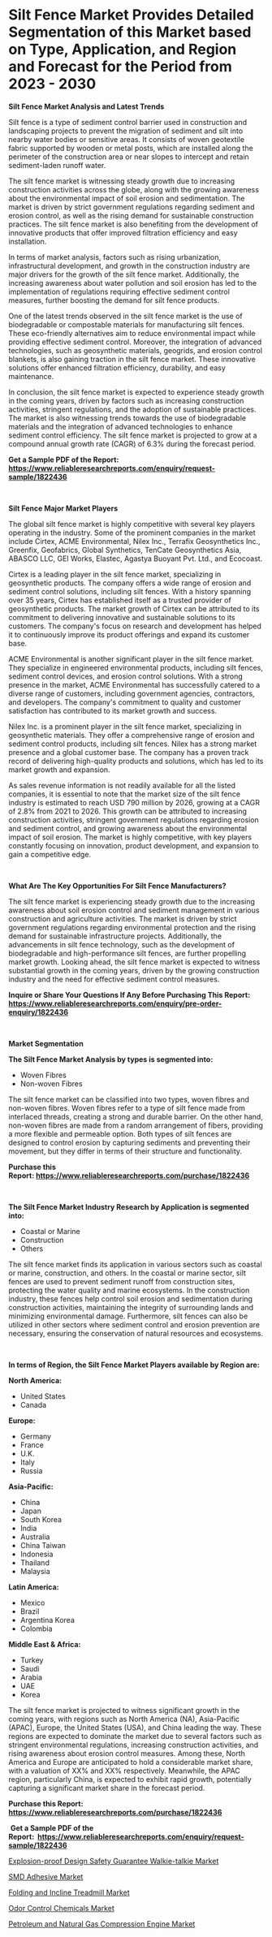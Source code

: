 <p><h1>Silt Fence Market Provides Detailed Segmentation of this Market based on Type, Application, and Region and Forecast for the Period from 2023 - 2030</h1></p><p><strong>Silt Fence Market Analysis and Latest Trends</strong></p>
<p><p>Silt fence is a type of sediment control barrier used in construction and landscaping projects to prevent the migration of sediment and silt into nearby water bodies or sensitive areas. It consists of woven geotextile fabric supported by wooden or metal posts, which are installed along the perimeter of the construction area or near slopes to intercept and retain sediment-laden runoff water.</p><p>The silt fence market is witnessing steady growth due to increasing construction activities across the globe, along with the growing awareness about the environmental impact of soil erosion and sedimentation. The market is driven by strict government regulations regarding sediment and erosion control, as well as the rising demand for sustainable construction practices. The silt fence market is also benefiting from the development of innovative products that offer improved filtration efficiency and easy installation.</p><p>In terms of market analysis, factors such as rising urbanization, infrastructural development, and growth in the construction industry are major drivers for the growth of the silt fence market. Additionally, the increasing awareness about water pollution and soil erosion has led to the implementation of regulations requiring effective sediment control measures, further boosting the demand for silt fence products.</p><p>One of the latest trends observed in the silt fence market is the use of biodegradable or compostable materials for manufacturing silt fences. These eco-friendly alternatives aim to reduce environmental impact while providing effective sediment control. Moreover, the integration of advanced technologies, such as geosynthetic materials, geogrids, and erosion control blankets, is also gaining traction in the silt fence market. These innovative solutions offer enhanced filtration efficiency, durability, and easy maintenance.</p><p>In conclusion, the silt fence market is expected to experience steady growth in the coming years, driven by factors such as increasing construction activities, stringent regulations, and the adoption of sustainable practices. The market is also witnessing trends towards the use of biodegradable materials and the integration of advanced technologies to enhance sediment control efficiency. The silt fence market is projected to grow at a compound annual growth rate (CAGR) of 6.3% during the forecast period.</p></p>
<p><strong>Get a Sample PDF of the Report:&nbsp; <a href="https://www.reliableresearchreports.com/enquiry/request-sample/1822436">https://www.reliableresearchreports.com/enquiry/request-sample/1822436</a></strong></p>
<p>&nbsp;</p>
<p><strong>Silt Fence Major Market Players</strong></p>
<p><p>The global silt fence market is highly competitive with several key players operating in the industry. Some of the prominent companies in the market include Cirtex, ACME Environmental, Nilex Inc., Terrafix Geosynthetics Inc., Greenfix, Geofabrics, Global Synthetics, TenCate Geosynthetics Asia, ABASCO LLC, GEI Works, Elastec, Agastya Buoyant Pvt. Ltd., and Ecocoast.</p><p>Cirtex is a leading player in the silt fence market, specializing in geosynthetic products. The company offers a wide range of erosion and sediment control solutions, including silt fences. With a history spanning over 35 years, Cirtex has established itself as a trusted provider of geosynthetic products. The market growth of Cirtex can be attributed to its commitment to delivering innovative and sustainable solutions to its customers. The company's focus on research and development has helped it to continuously improve its product offerings and expand its customer base.</p><p>ACME Environmental is another significant player in the silt fence market. They specialize in engineered environmental products, including silt fences, sediment control devices, and erosion control solutions. With a strong presence in the market, ACME Environmental has successfully catered to a diverse range of customers, including government agencies, contractors, and developers. The company's commitment to quality and customer satisfaction has contributed to its market growth and success.</p><p>Nilex Inc. is a prominent player in the silt fence market, specializing in geosynthetic materials. They offer a comprehensive range of erosion and sediment control products, including silt fences. Nilex has a strong market presence and a global customer base. The company has a proven track record of delivering high-quality products and solutions, which has led to its market growth and expansion.</p><p>As sales revenue information is not readily available for all the listed companies, it is essential to note that the market size of the silt fence industry is estimated to reach USD 790 million by 2026, growing at a CAGR of 2.8% from 2021 to 2026. This growth can be attributed to increasing construction activities, stringent government regulations regarding erosion and sediment control, and growing awareness about the environmental impact of soil erosion. The market is highly competitive, with key players constantly focusing on innovation, product development, and expansion to gain a competitive edge.</p></p>
<p>&nbsp;</p>
<p><strong>What Are The Key Opportunities For Silt Fence Manufacturers?</strong></p>
<p><p>The silt fence market is experiencing steady growth due to the increasing awareness about soil erosion control and sediment management in various construction and agriculture activities. The market is driven by strict government regulations regarding environmental protection and the rising demand for sustainable infrastructure projects. Additionally, the advancements in silt fence technology, such as the development of biodegradable and high-performance silt fences, are further propelling market growth. Looking ahead, the silt fence market is expected to witness substantial growth in the coming years, driven by the growing construction industry and the need for effective sediment control measures.</p></p>
<p><strong>Inquire or Share Your Questions If Any Before Purchasing This Report: <a href="https://www.reliableresearchreports.com/enquiry/pre-order-enquiry/1822436">https://www.reliableresearchreports.com/enquiry/pre-order-enquiry/1822436</a></strong></p>
<p>&nbsp;</p>
<p><strong>Market Segmentation</strong></p>
<p><strong>The Silt Fence Market Analysis by types is segmented into:</strong></p>
<p><ul><li>Woven Fibres</li><li>Non-woven Fibres</li></ul></p>
<p><p>The silt fence market can be classified into two types, woven fibres and non-woven fibres. Woven fibres refer to a type of silt fence made from interlaced threads, creating a strong and durable barrier. On the other hand, non-woven fibres are made from a random arrangement of fibers, providing a more flexible and permeable option. Both types of silt fences are designed to control erosion by capturing sediments and preventing their movement, but they differ in terms of their structure and functionality.</p></p>
<p><strong>Purchase this Report:&nbsp;<a href="https://www.reliableresearchreports.com/purchase/1822436">https://www.reliableresearchreports.com/purchase/1822436</a></strong></p>
<p>&nbsp;</p>
<p><strong>The Silt Fence Market Industry Research by Application is segmented into:</strong></p>
<p><ul><li>Coastal or Marine</li><li>Construction</li><li>Others</li></ul></p>
<p><p>The silt fence market finds its application in various sectors such as coastal or marine, construction, and others. In the coastal or marine sector, silt fences are used to prevent sediment runoff from construction sites, protecting the water quality and marine ecosystems. In the construction industry, these fences help control soil erosion and sedimentation during construction activities, maintaining the integrity of surrounding lands and minimizing environmental damage. Furthermore, silt fences can also be utilized in other sectors where sediment control and erosion prevention are necessary, ensuring the conservation of natural resources and ecosystems.</p></p>
<p>&nbsp;</p>
<p><strong>In terms of Region, the Silt Fence Market Players available by Region are:</strong></p>
<p>
    <p> <strong> North America: </strong>
        <ul>
            <li>United States</li>
            <li>Canada</li>
        </ul>
        </p> 
    <p> <strong> Europe: </strong>
        <ul>
            <li>Germany</li>
            <li>France</li>
            <li>U.K.</li>
            <li>Italy</li>
            <li>Russia</li>
        </ul>
        </p> 
    <p> <strong> Asia-Pacific: </strong>
        <ul>
            <li>China</li>
            <li>Japan</li>
            <li>South Korea</li>
            <li>India</li>
            <li>Australia</li>
            <li>China Taiwan</li>
            <li>Indonesia</li>
            <li>Thailand</li>
            <li>Malaysia</li>
        </ul>
        </p> 
    <p> <strong> Latin America: </strong>
        <ul>
            <li>Mexico</li>
            <li>Brazil</li>
            <li>Argentina Korea</li>
            <li>Colombia</li>
        </ul>
        </p> 
    <p> <strong> Middle East & Africa: </strong>
        <ul>
            <li>Turkey</li>
            <li>Saudi</li>
            <li>Arabia</li>
            <li>UAE</li>
            <li>Korea</li>
        </ul>
    </p>
    </p>
<p><p>The silt fence market is projected to witness significant growth in the coming years, with regions such as North America (NA), Asia-Pacific (APAC), Europe, the United States (USA), and China leading the way. These regions are expected to dominate the market due to several factors such as stringent environmental regulations, increasing construction activities, and rising awareness about erosion control measures. Among these, North America and Europe are anticipated to hold a considerable market share, with a valuation of XX% and XX% respectively. Meanwhile, the APAC region, particularly China, is expected to exhibit rapid growth, potentially capturing a significant market share in the forecast period.</p></p>
<p><strong>Purchase this Report: <a href="https://www.reliableresearchreports.com/purchase/1822436">https://www.reliableresearchreports.com/purchase/1822436</a></strong></p>
<p>&nbsp;<strong>Get a Sample PDF of the Report:&nbsp;&nbsp;<a href="https://www.reliableresearchreports.com/enquiry/request-sample/1822436">https://www.reliableresearchreports.com/enquiry/request-sample/1822436</a></strong></p>
<p><strong></strong></p>
<p><p><a href="https://medium.com/@avaalsop666/explosion-proof-design-safety-guarantee-walkie-talkie-market-exploring-market-share-market-bd1c8dec1a95">Explosion-proof Design Safety Guarantee Walkie-talkie Market</a></p><p><a href="https://github.com/grishafomin4852/Market-Research-Report-List-1/blob/main/smd-adhesive-market.md">SMD Adhesive Market</a></p><p><a href="https://medium.com/@twiladurgan/folding-and-incline-treadmill-market-size-cagr-trends-2024-2030-d63960d0ecb9">Folding and Incline Treadmill Market</a></p><p><a href="https://github.com/abbypearson7765/Market-Research-Report-List-1/blob/main/odor-control-chemicals-market.md">Odor Control Chemicals Market</a></p><p><a href="https://medium.com/@laurenbrown1918/petroleum-and-natural-gas-compression-engine-market-analysis-its-cagr-market-segmentation-and-066120ef46ac">Petroleum and Natural Gas Compression Engine Market</a></p></p>